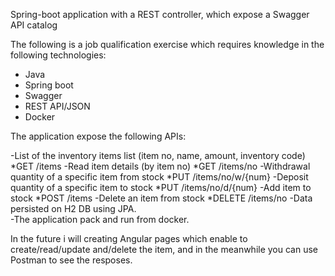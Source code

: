 Spring-boot application with a REST controller, which expose a Swagger API catalog

The following is a job qualification exercise which requires knowledge in the following technologies:

- Java
- Spring boot 
- Swagger 
- REST API/JSON
- Docker 

The application expose the following APIs:

-List of the inventory items list (item no, name, amount, inventory code)	      *GET	/items
-Read item details (by item no)					                                        *GET	/items/no
-Withdrawal quantity of a specific item from stock			                        *PUT	/items/no/w/{num}
-Deposit quantity of a specific item to stock				                            *PUT	/items/no/d/{num}
-Add item to stock							                                                *POST	/items
-Delete an item from stock  						                                        *DELETE	/items/no
-Data persisted on H2 DB using JPA.				
-The application pack and run from docker.

In the future i will creating Angular pages which enable to create/read/update and/delete the item,
and in the meanwhile you can use Postman to see the resposes.
